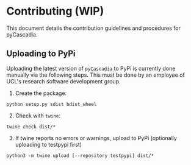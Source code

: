 # Contributing (WIP)

This document details the contribution guidelines and procedures for pyCascadia.

## Uploading to PyPi

Uploading the latest version of `pyCascadia` to PyPi is currently done manually via the following steps. This must be done by an employee of UCL's research software development group.

1. Create the package:

```
python setup.py sdist bdist_wheel
```

2. Check with `twine`:

```
twine check dist/*
```

3. If twine reports no errors or warnings, upload to PyPi (optionally uploading to testpypi first)

```
python3 -m twine upload [--repository testpypi] dist/*
```
